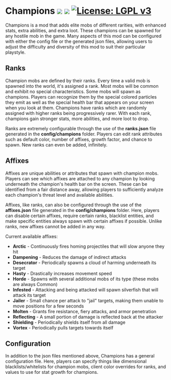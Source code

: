 # Champions [![](http://cf.way2muchnoise.eu/versions/champions.svg)](https://minecraft.curseforge.com/projects/champions) [![](http://cf.way2muchnoise.eu/short_champions_downloads.svg)](https://minecraft.curseforge.com/projects/champions/files) [![License: LGPL v3](https://img.shields.io/badge/License-LGPL%20v3-blue.svg)](https://www.gnu.org/licenses/lgpl-3.0)

Champions is a mod that adds elite mobs of different rarities, with enhanced stats, extra abilities, and extra loot. These champions can be spawned for any hostile mob in the game. Many aspects of this mod can be configured with either the config file or the generated json files, allowing users to adjust the difficulty and diversity of this mod to suit their particular playstyle.

## Ranks

Champion mobs are defined by their ranks. Every time a valid mob is spawned into the world, it's assigned a rank. Most mobs will be common and exhibit no special characteristics. Some mobs will spawn as champions. Players can recognize them by the special colored particles they emit as well as the special health bar that appears on your screen when you look at them. Champions have ranks which are randomly assigned with higher ranks being progressively rarer. With each rank, champions gain stronger stats, more abilities, and more loot to drop.

Ranks are extremely configurable through the use of the **ranks.json** file generated in the **config/champions** folder. Players can edit rank attributes such as default color, number of affixes, growth factor, and chance to spawn. New ranks can even be added, infinitely.

## Affixes

Affixes are unique abilities or attributes that spawn with champion mobs. Players can see which affixes are attached to any champion by looking underneath the champion's health bar on the screen. These can be identified from a fair distance away, allowing players to sufficiently analyze each champion's threat level and available abilities.

Affixes, like ranks, can also be configured through the use of the **affixes.json** file generated in the **config/champions** folder. Here, players can disable certain affixes, require certain ranks, blacklist entities, and make specific entities always spawn with certain affixes if possible. Unlike ranks, new affixes cannot be added in any way.

Current available affixes:

* **Arctic** - Continuously fires homing projectiles that will slow anyone they hit
* **Dampening** - Reduces the damage of indirect attacks
* **Desecrator** - Periodically spawns a cloud of harming underneath its target
* **Hasty** - Drastically increases movement speed
* **Horde** - Spawns with several additional mobs of its type (these mobs are always Common)
* **Infested** - Attacking and being attacked will spawn silverfish that will attack its target
* **Jailer** - Small chance per attack to "jail" targets, making them unable to move positions for a few seconds
* **Molten** - Grants fire resistance, fiery attacks, and armor penetration
* **Reflecting** - A small portion of damage is reflected back at the attacker
* **Shielding** - Periodically shields itself from all damage
* **Vortex** - Periodically pulls targets towards itself

## Configuration

In addition to the json files mentioned above, Champions has a general configuration file. Here, players can specify things like dimensional blacklists/whitelists for champion mobs, client color overrides for ranks, and values to use for stat growth for champions.


